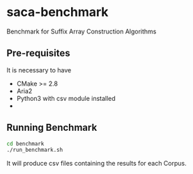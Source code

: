 # saca-benchmark
Benchmark for Suffix Array Construction Algorithms


## Pre-requisites 

It is necessary to have
- CMake >= 2.8
- Aria2 
- Python3 with csv module installed
- 
## Running Benchmark

```sh
cd benchmark
./run_benchmark.sh
```

It will produce csv files containing the results for each Corpus.